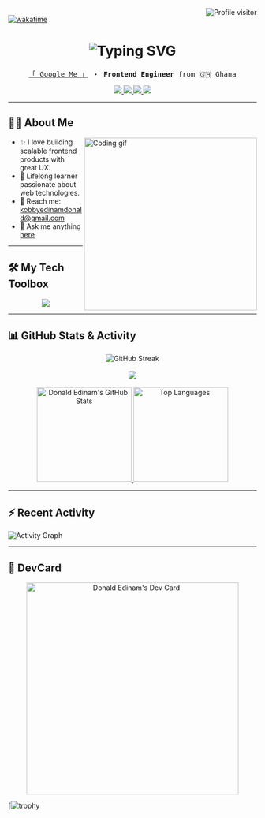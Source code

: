 <!-- Profile View Counter -->
<a href="https://komarev.com/ghpvc/?username=Donald-Edinam">
  <img align="right" src="https://komarev.com/ghpvc/?username=Donald-Edinam&label=Visitors&color=0e75b6&style=flat" alt="Profile visitor" />
</a>

<!-- WakaTime badge -->
[![wakatime](https://wakatime.com/badge/user/eebb3dd8-d9b2-40de-9b88-6fd6cac99dbc.svg)](https://wakatime.com/@eebb3dd8-d9b2-40de-9b88-6fd6cac99dbc)

<!-- Hero Section -->
<h1 align="center">
  <img src="https://readme-typing-svg.herokuapp.com?font=Fira+Code&duration=3000&pause=1000&color=F85D7F&center=true&vCenter=true&width=435&lines=Hi+%F0%9F%91%8B%2C+I'm+Donald+Edinam;Frontend+Engineer+%F0%9F%96%A5%EF%B8%8F;Passionate+about+clean+code+%E2%9C%A8;Let%27s+build+something+cool!+%F0%9F%9A%80" alt="Typing SVG" />
</h1>

<p align="center">
  <samp>
    <a href="https://www.google.com/search?q=Donald+Edinam">「 Google Me 」</a> ・
    <strong>Frontend Engineer</strong> from 🇬🇭 Ghana
  </samp>
</p>

<p align="center">
  <a href="https://donald-edinam.vercel.app" target="blank">
    <img src="https://img.shields.io/badge/Website-DC143C?style=for-the-badge&logo=medium&logoColor=white" />
  </a>
  <a href="https://www.linkedin.com/in/donald-edinam-15b174200/" target="_blank">
    <img src="https://img.shields.io/badge/LinkedIn-0077B5?style=for-the-badge&logo=linkedin&logoColor=white" />
  </a>
  <a href="https://twitter.com/DonaldKobby" target="_blank">
    <img src="https://img.shields.io/badge/Twitter-1DA1F2?style=for-the-badge&logo=twitter&logoColor=white" />
  </a>
  <a href="https://instagram.com/code_with_kobby" target="_blank">
    <img src="https://img.shields.io/badge/Instagram-fe4164?style=for-the-badge&logo=instagram&logoColor=white" />
  </a>
</p>

---

## 🙋‍♂️ About Me

<img align="right" width="350" src="/assets/programmer.gif" alt="Coding gif" />

- ✨ I love building scalable frontend products with great UX.
- 🧠 Lifelong learner passionate about web technologies.
- 💌 Reach me: [kobbyedinamdonald@gmail.com](mailto:kobbyedinamdonald@gmail.com)
- 💬 Ask me anything [here](https://github.com/Donald-Edinam/Donald-Edinam/issues)

---

## 🛠️ My Tech Toolbox

<div align="center">
  <img src="https://skillicons.dev/icons?i=js,ts,react,nextjs,redux,tailwind,html,css,sass,nodejs,express,mongodb,git,github,vscode,figma,bootstrap,antdesign,markdown,graphql" />
</div>

---

## 📊 GitHub Stats & Activity

<div align="center">
  <img src="https://github-readme-streak-stats.herokuapp.com/?user=Donald-Edinam&theme=radical&border=7F3FBF&background=0D1117" alt="GitHub Streak"/>
  <br/><br/>
  <img src="https://github-profile-summary-cards.vercel.app/api/cards/profile-details?username=Donald-Edinam&theme=radical" />
</div>

<br/>

<div align="center">
  <a href="https://github.com/Donald-Edinam">
    <img alt="Donald Edinam's GitHub Stats" src="https://denvercoder1-github-readme-stats.vercel.app/api?username=Donald-Edinam&show_icons=true&count_private=true&theme=react&border_color=7F3FBF&bg_color=0D1117&title_color=F85D7F&icon_color=F8D866" height="192px"/>
  </a>
  <a href="https://github.com/Donald-Edinam">
    <img alt="Top Languages" src="https://denvercoder1-github-readme-stats.vercel.app/api/top-langs/?username=Donald-Edinam&langs_count=8&layout=compact&theme=react&border_color=7F3FBF&bg_color=0D1117&title_color=F85D7F&icon_color=F8D866" height="192px"/>
  </a>
</div>

---

## ⚡ Recent Activity

![Activity Graph](https://github-readme-activity-graph.vercel.app/graph?username=Donald-Edinam&custom_title=Donald%20Edinam's%20GitHub%20Activity%20Graph&bg_color=0D1117&color=7F3FBF&line=7F3FBF&point=7F3FBF&area=true&title_color=ffffff)

---

## 🧩 DevCard

<p align="center">
  <a href="https://app.daily.dev/kobbylynux_">
    <img src="https://api.daily.dev/devcards/v2/voazi8MSTLeRwUqmGkwgS.png?type=default&r=pap" width="430" alt="Donald Edinam's Dev Card"/>
  </a>
</p>

[![trophy](https://github-profile-trophy.vercel.app/?username=Donald-Edinam&theme=tokyonight)
